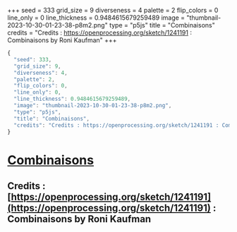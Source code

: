 +++
seed = 333
grid_size = 9
diverseness = 4
palette = 2
flip_colors = 0
line_only = 0
line_thickness = 0.9484615679259489
image = "thumbnail-2023-10-30-01-23-38-p8m2.png"
type = "p5js"
title = "Combinaisons"
credits = "Credits : https://openprocessing.org/sketch/1241191 : Combinaisons by Roni Kaufman"
+++




~~~javascript
{
  "seed": 333,
  "grid_size": 9,
  "diverseness": 4,
  "palette": 2,
  "flip_colors": 0,
  "line_only": 0,
  "line_thickness": 0.9484615679259489,
  "image": "thumbnail-2023-10-30-01-23-38-p8m2.png",
  "type": "p5js",
  "title": "Combinaisons",
  "credits": "Credits : https://openprocessing.org/sketch/1241191 : Combinaisons by Roni Kaufman"
}
~~~



# [Combinaisons](https://openprocessing.org/sketch/2065396)

## Credits : [https://openprocessing.org/sketch/1241191](https://openprocessing.org/sketch/1241191) : Combinaisons by Roni Kaufman 

